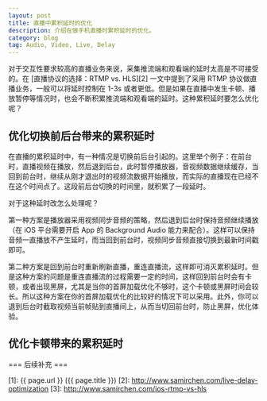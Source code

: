 ```yaml
---
layout: post
title: 直播中累积延时的优化
description: 介绍在做手机直播时累积延时的优化。
category: blog
tag: Audio, Video, Live, Delay
---
```



对于交互性要求较高的直播业务来说，采集推流端和观看端的延时太高是不可接受的。在 [直播协议的选择：RTMP vs. HLS][2] 一文中提到了采用 RTMP 协议做直播业务，一般可以将延时控制在 1-3s 或者更低。但是如果在直播中发生卡顿、播放暂停等情况时，也会不断积累推流端和观看端的延时。这种累积延时要怎么优化呢？


## 优化切换前后台带来的累积延时

在直播的累积延时中，有一种情况是切换前后台引起的。这里举个例子：在前台时，直播视频在播放，然后退到后台，此时暂停播放器，音视频数据继续缓存，当回到前台时，继续从刚才退出时的视频流数据开始播放，而实际的直播现在已经不在这个时间点了。这段前后台切换的时间里，就积累了一段延时。

对于这种延时改怎么处理呢？

第一种方案是播放器采用视频同步音频的策略，然后退到后台时保持音频继续播放（在 iOS 平台需要开启 App 的 Background Audio 能力来配合）。这样可以保持音频一直播放不产生延时，而当回到前台时，视频同步音频直接切换到最新时间戳即可。

第二种方案是回到前台时重新刷新直播，重连直播流，这样即可消灭累积延时。但是这种方案的问题是重连直播流的过程需要一定的时间，这样回到前台时会有卡顿，或者出现黑屏，尤其是当你的首屏加载优化不够时，这个卡顿或黑屏时间会较长。所以这种方案在你的首屏加载优化的比较好的情况下可以采用。此外，你可以退到后台时截取视频当前帧贴到直播间上，从而当切回前台时，防止黑屏，优化体验。


## 优化卡顿带来的累积延时

=== 后续补充 ===

[SamirChen]: http://www.samirchen.com "SamirChen"
[1]: {{ page.url }} ({{ page.title }})
[2]: http://www.samirchen.com/live-delay-optimization
[3]: http://www.samirchen.com/ios-rtmp-vs-hls

